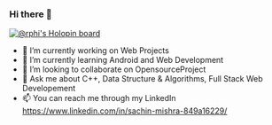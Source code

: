 ### Hi there 👋

[![@rphi's Holopin board](https://holopin.io/api/user/board?user=sachin2709)](https://holopin.io/@sachin2709)

- 🔭 I’m currently working on Web Projects
- 🌱 I’m currently learning Android and Web Development
- 👯 I’m looking to collaborate on OpensourceProject
- 💬  Ask me about C++, Data Structure & Algorithms, Full Stack Web Developement
- 📫 You can reach me through my LinkedIn https://www.linkedin.com/in/sachin-mishra-849a16229/


